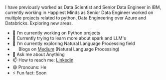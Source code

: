 I have previously worked as Data Scientist and Senior Data Engineer in IBM, currently working in Happiest Minds as Senior Data Engineer worked on multiple projects related to python, Data Engineering over Azure and Databricks. Exploring new areas.

- 🔭 I’m currently working on Python projects
- 📓 Currently trying to learn more about spark and LLM's
- 🌱 I’m currently exploring Natural Language Processing field
-  <img src="https://pic.sopili.net/pub/emoji/twitter/2/72x72/1f4d1.png" width=15 height=15> Blogs on [Medium](https://medium.com/@yashj302) (Natural Language Processing)
- 💬 Ask me about Anything
- 📫 How to reach me: [Linkedin](https://www.linkedin.com/in/yashj302/)
- 😄 Pronouns: He
- ⚡ Fun fact: Soon
